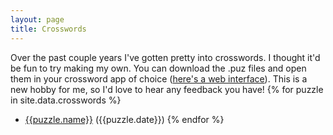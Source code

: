```yaml
---
layout: page
title: Crosswords
---
```

Over the past couple years I've gotten pretty into crosswords. I thought it'd be fun to try making my own.
You can download the .puz files and open them in your crossword app of choice ([here's a web interface](https://www.crosswordnexus.com/solve/)).
This is a new hobby for me, so I'd love to hear any feedback you have!
{% for puzzle in site.data.crosswords %}
- [{{puzzle.name}}]({{puzzle.file}}) ({{puzzle.date}})
{% endfor %}

